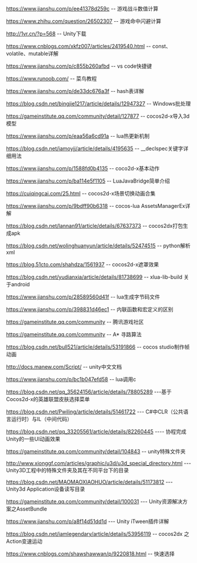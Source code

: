 https://www.jianshu.com/p/ee41378d259c  -- 游戏战斗数值计算

https://www.zhihu.com/question/26502307  -- 游戏命中闪避计算

http://1vr.cn/?p=568    -- Unity下载

https://www.cnblogs.com/xkfz007/articles/2419540.html   -- const、volatile、mutable详解

https://www.jianshu.com/p/c855b260afbd   -- vs code快捷键

https://www.runoob.com/   -- 菜鸟教程

https://www.jianshu.com/p/de33dc676a3f   -- hash表详解

https://blog.csdn.net/bingjie1217/article/details/12947327   -- Windows批处理

https://gameinstitute.qq.com/community/detail/127877   -- cocos2d-x导入3d模型

https://www.jianshu.com/p/eaa56a6cd91a   -- lua热更新机制

https://blog.csdn.net/iamoyjj/article/details/4195635   -- __declspec关键字详细用法

https://www.jianshu.com/p/1588fd0b4135   -- coco2d-x基本动作

https://www.jianshu.com/p/ba114e5f1105   -- LuaJavaBridge简单介绍

https://cuiqingcai.com/25.html   -- cocos2d-x场景切换动画合集

https://www.jianshu.com/p/9bdff90b6318   -- cocos-lua AssetsManagerEx详解

https://blog.csdn.net/lannan91/article/details/67637373    -- cocos2dx打包生成apk

https://blog.csdn.net/wolinghuanyun/article/details/52474515  -- python解析xml

https://blog.51cto.com/shahdza/1561937 -- cocos2d-x遮罩效果

https://blog.csdn.net/yudianxia/article/details/81738699   -- xlua-lib-build 关于android

https://www.jianshu.com/p/28589560d41f  -- lua生成字节码文件

https://www.jianshu.com/p/398831d46ec1  -- 内联函数和宏定义的区别

https://gameinstitute.qq.com/community    -- 腾讯游戏社区

https://gameinstitute.qq.com/community -- A* 寻路算法

https://blog.csdn.net/bull521/article/details/53191866    -- cocos studio制作帧动画

http://docs.manew.com/Script/     -- unity中文文档

https://www.jianshu.com/p/bc1b047efd58   -- lua调用c

https://blog.csdn.net/qq_35624156/article/details/78805289   ---基于Cocos2d-x的英雄联盟皮肤选择菜单

https://blog.csdn.net/Pwiling/article/details/51461722  --- C#中CLR（公共语言运行时）与IL（中间代码）

https://blog.csdn.net/qq_33205561/article/details/82260445     ----  协程完成Unity的一些UI动画效果

https://gameinstitute.qq.com/community/detail/104843   -- unity特殊文件夹

http://www.xionggf.com/articles/graphic/u3d/u3d_special_directory.html   --- Unity3D工程中的特殊文件夹及其在不同平台下的目录

https://blog.csdn.net/MAOMAOXIAOHUO/article/details/51173812  --- Unity3d Application设备读写目录

https://gameinstitute.qq.com/community/detail/100031   --- Unity资源解决方案之AssetBundle

https://www.jianshu.com/p/a8f14d51dd1d   --- Unity iTween插件详解 

https://blog.csdn.net/iamlegendary/article/details/53956119   -- cocos2dx 之Action变速运动

https://www.cnblogs.com/shawshawwan/p/9220818.html   -- 快速选择
